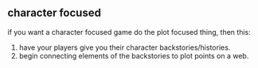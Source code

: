 ## character focused
if you want a character focused game do the plot focused thing, then this:
1. have your players give you their character backstories/histories.
2. begin connecting elements of the backstories to plot points on a web.